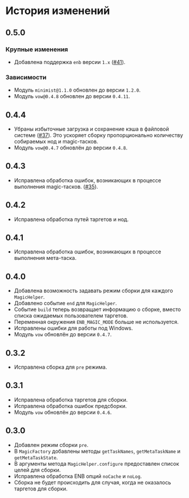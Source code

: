 История изменений
=================

0.5.0
-----

### Крупные изменения

* Добавлена поддержка `enb` версии `1.x` ([#41]).

### Зависимости

* Модуль `minimist@1.1.0` обновлен до версии `1.2.0`.
* Модуль `vow@0.4.8` обновлен до версии `0.4.11`.

0.4.4
-----

* Убраны избыточные загрузка и сохранение кэша в файловой системе ([#37]). Это ускоряет сборку пропорционально количеству собираемых нод и magic-тасков.
* Модуль `vow@0.4.7` обновлён до версии `0.4.8`.

0.4.3
-----

* Исправлена обработка ошибок, возникающих в процессе выполнения magic-тасков. ([#35]).

0.4.2
-----

* Исправлена обработка путей таргетов и нод.

0.4.1
-----

* Исправлена обработка ошибок, возникающих в процессе выполнения мета-таска.

0.4.0
-----

* Добавлена возможность задавать режим сборки для каждого `MagicHelper`.
* Добавлено событие `end` для `MagicHelper`.
* Событие `build` теперь возвращает информацию о сборке, вместо списка ожидаемых пользователем таргетов.
* Переменная окружения `ENB_MAGIC_MODE` больше не используется.
* Исправлены ошибки для работы под Windows.
* Модуль `vow` обновлён до версии `0.4.7`.

0.3.2
-----

* Исправлена сборка для `pre` режима.

0.3.1
-----

* Исправлена обработка таргетов для сборки.
* Исправлена обработка ошибок предсборки.
* Модуль `vow` обновлён до версии `0.4.6`.

0.3.0
-----

* Добавлен режим сборки `pre`.
* В `MagicFactory` добавлены методы `getTaskNames`, `getMetaTaskName` и `getMetaTaskState`.
* В аргументы метода `MagicHelper.configure` предоставлен список целей для сборки.
* Исправлена обработка ENB опций `noCache` и `noLog`.
* Сборка не будет происходить для случая, когда не оказалось таргетов для сборки.

[#41]: https://github.com/enb-bem/enb-magic-factory/pull/41
[#35]: https://github.com/enb-bem/enb-magic-factory/issues/35
[#37]: https://github.com/enb-bem/enb-magic-factory/issues/37
